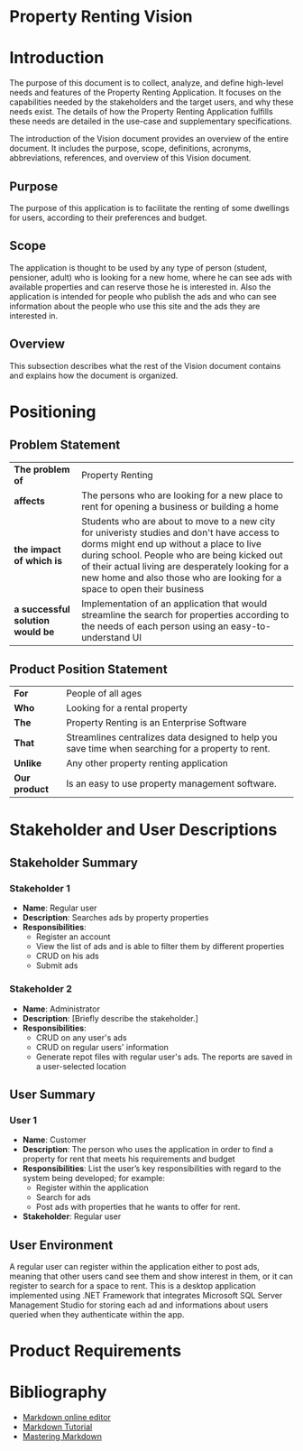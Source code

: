 # Property Renting Vision

# Introduction
The purpose of this document is to collect, analyze, and define high-level needs and features of the Property Renting Application. It focuses on the capabilities needed by the stakeholders and the target users, and why these needs exist. The details of how the Property Renting Application fulfills these needs are detailed in the use-case and supplementary specifications.

The introduction of the Vision document provides an overview of the entire document. It includes the purpose, scope, definitions, acronyms, abbreviations, references, and overview of this Vision document.

## Purpose
The purpose of this application is to facilitate the renting of some dwellings for users, according to their preferences and budget.

## Scope
The application is thought to be used by any type of person (student, pensioner, adult) who is looking for a new home, where he can see ads with available properties and can reserve those he is interested in.
Also the application is intended for people who publish the ads and who can see information about the people who use this site and the ads they are interested in.

## Overview
This subsection describes what the rest of the Vision document contains and explains how the document is organized.

# Positioning

## Problem Statement

|||
|----|------- |
| **The problem of** | Property Renting
| **affects**  | The persons who are looking for a new place to rent for opening a business or building a home 
| **the impact of which is** |  Students who are about to move to a new city for univeristy studies and don't have access to dorms might end up without a place to live during school. People who are being kicked out of their actual living are desperately looking for a new home and also those who are looking for a space to open their business
| **a successful solution would be** | Implementation of an application that would streamline the search for properties according to the needs of each person using an easy-to-understand UI

## Product Position Statement

|||
|----|------- |
| **For** | People of all ages  |
| **Who** | Looking for a rental property |
| **The** | Property Renting is an Enterprise Software
| **That** | Streamlines centralizes data designed to help you save time when searching for a property to rent.
| **Unlike** | Any other property renting application
| **Our product** | Is an easy to use property management software.


# Stakeholder and User Descriptions

## Stakeholder Summary

### Stakeholder 1
* **Name**: Regular user
* **Description**: Searches ads by property properties
* **Responsibilities**: 
    * Register an account
    * View the list of ads and is able to filter them by different properties
    * CRUD on his ads
    * Submit ads

### Stakeholder 2
* **Name**: Administrator
* **Description**: [Briefly describe the stakeholder.]
* **Responsibilities**: 
    * CRUD on any user's ads
    * CRUD on regular users' information
    * Generate repot files with regular user's ads. The reports are saved in a user-selected location

## User Summary

### User 1
* **Name**: Customer
* **Description**: The person who uses the application in order to find a property for rent that meets his requirements and budget
* **Responsibilities**: List the user’s key responsibilities with regard to the system being developed; for example:
    * Register within the application
    * Search for ads
    * Post ads with properties that he wants to offer for rent.
* **Stakeholder**: Regular user

## User Environment
A regular user can register within the application either to post ads, meaning that other users cand see them and show interest in them, or it can 
register to search for a space to rent.
This is a desktop application implemented using .NET Framework that integrates Microsoft SQL Server Management Studio for storing 
each ad and informations about users queried when they authenticate within the app. 

# Product Requirements


# Bibliography

- [Markdown online editor](http://dillinger.io/)
- [Markdown Tutorial](https://www.markdowntutorial.com )
- [Mastering Markdown](https://guides.github.com/features/mastering-markdown/)